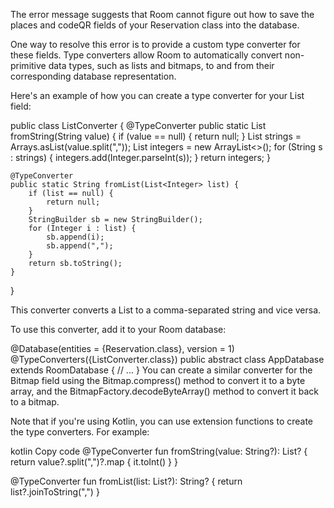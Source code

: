 The error message suggests that Room cannot figure out how to save the places and codeQR fields of your Reservation class into the database.

One way to resolve this error is to provide a custom type converter for these fields. Type converters allow Room to automatically convert non-primitive data types, such as lists and bitmaps, to and from their corresponding database representation.

Here's an example of how you can create a type converter for your List<Integer> field:

public class ListConverter {
    @TypeConverter
    public static List<Integer> fromString(String value) {
        if (value == null) {
            return null;
        }
        List<String> strings = Arrays.asList(value.split(","));
        List<Integer> integers = new ArrayList<>();
        for (String s : strings) {
            integers.add(Integer.parseInt(s));
        }
        return integers;
    }

    @TypeConverter
    public static String fromList(List<Integer> list) {
        if (list == null) {
            return null;
        }
        StringBuilder sb = new StringBuilder();
        for (Integer i : list) {
            sb.append(i);
            sb.append(",");
        }
        return sb.toString();
    }
}
    
This converter converts a List<Integer> to a comma-separated string and vice versa.

To use this converter, add it to your Room database:

@Database(entities = {Reservation.class}, version = 1)
@TypeConverters({ListConverter.class})
public abstract class AppDatabase extends RoomDatabase {
    // ...
}
You can create a similar converter for the Bitmap field using the Bitmap.compress() method to convert it to a byte array, and the BitmapFactory.decodeByteArray() method to convert it back to a bitmap.

Note that if you're using Kotlin, you can use extension functions to create the type converters. For example:

kotlin
Copy code
@TypeConverter
fun fromString(value: String?): List<Int>? {
    return value?.split(",")?.map { it.toInt() }
}

@TypeConverter
fun fromList(list: List<Int>?): String? {
    return list?.joinToString(",")
}
